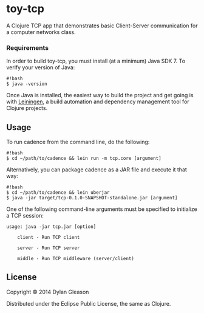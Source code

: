 # toy-tcp

A Clojure TCP app that demonstrates basic Client-Server communication for a computer networks class.

### Requirements ###

In order to build toy-tcp, you must install (at a minimum) Java SDK 7. To verify your version of Java:

```
#!bash
$ java -version
```

Once Java is installed, the easiest way to build the project and get going is with [Leiningen](https://github.com/technomancy/leiningen), a build automation and dependency management tool for Clojure projects.

## Usage

To run cadence from the command line, do the following:

```
#!bash
$ cd ~/path/to/cadence && lein run -m tcp.core [argument]
```

Alternatively, you can package cadence as a JAR file and execute it that way:

```
#!bash
$ cd ~/path/to/cadence && lein uberjar
$ java -jar target/tcp-0.1.0-SNAPSHOT-standalone.jar [argument]
```

One of the following command-line arguments must be specified to initialize a TCP session:

```
usage: java -jar tcp.jar [option]

	client - Run TCP client

	server - Run TCP server

	middle - Run TCP middleware (server/client)
```


## License

Copyright © 2014 Dylan Gleason

Distributed under the Eclipse Public License, the same as Clojure.
